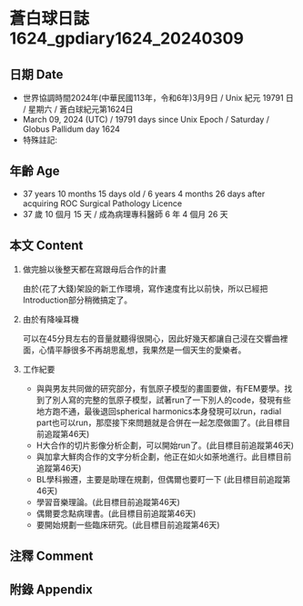 [_metadata_:encoding]: - "utf-8"
[_metadata_:language]: - "zh-Hant-TW"
[_metadata_:fileformat]: - "markdown"
[_metadata_:MIME_type]: - "text/plain"
[_metadata_:markdown_version]: - "commonmark version 0.30"
[_metadata_:markdown_spec]: - "https://spec.commonmark.org/0.30/"

# 蒼白球日誌1624_gpdiary1624_20240309 #

## 日期 Date ##

* 世界協調時間2024年(中華民國113年，令和6年)3月9日 / Unix 紀元 19791 日 / 星期六 / 蒼白球紀元第1624日
* March 09, 2024 (UTC) / 19791 days since Unix Epoch / Saturday / Globus Pallidum day 1624
* 特殊註記:

## 年齡 Age ##

* 37 years 10 months 15 days old / 6 years 4 months 26 days after acquiring ROC Surgical Pathology Licence
* 37 歲 10 個月 15 天 / 成為病理專科醫師 6 年 4 個月 26 天

## 本文 Content ##

1. 做完臉以後整天都在寫跟母后合作的計畫

    由於(花了大錢)架設的新工作環境，寫作速度有比以前快，所以已經把Introduction部分稍微搞定了。

2. 由於有降噪耳機

    可以在45分貝左右的音量就聽得很開心，因此好幾天都讓自己浸在交響曲裡面，心情平靜很多不再胡思亂想，我果然是一個天生的愛樂者。
    
2. 工作紀要

   - 與與男友共同做的研究部分，有氫原子模型的畫圖要做，有FEM要學。找到了別人寫的完整的氫原子模型，試著run了一下別人的code，發現有些地方跑不通，最後退回spherical harmonics本身發現可以run，radial part也可以run，那麼接下來問題就是合併在一起怎麼做圖了。(此目標目前追蹤第46天)
   - H大合作的切片影像分析企劃，可以開始run了。(此目標目前追蹤第46天)
   - 與加拿大鮮肉合作的文字分析企劃，他正在如火如荼地進行。此目標目前追蹤第46天)
   - BL學科搬遷，主要是助理在規劃，但偶爾也要盯一下 (此目標目前追蹤第46天)
   - 學習音樂理論。(此目標目前追蹤第46天)
   - 偶爾要念點病理書。(此目標目前追蹤第46天)
   - 要開始規劃一些臨床研究。(此目標目前追蹤第46天)


## 注釋 Comment ##


## 附錄 Appendix ##


